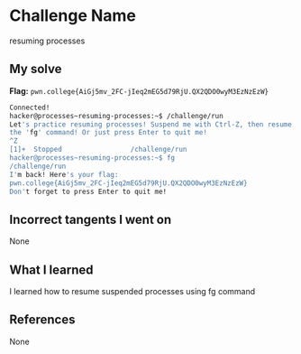 # Challenge Name
resuming processes

## My solve
**Flag:** `pwn.college{AiGj5mv_2FC-jIeq2mEG5d79RjU.QX2QDO0wyM3EzNzEzW}`

```bash
Connected!
hacker@processes~resuming-processes:~$ /challenge/run
Let's practice resuming processes! Suspend me with Ctrl-Z, then resume me with
the 'fg' command! Or just press Enter to quit me!
^Z
[1]+  Stopped                 /challenge/run
hacker@processes~resuming-processes:~$ fg
/challenge/run
I'm back! Here's your flag:
pwn.college{AiGj5mv_2FC-jIeq2mEG5d79RjU.QX2QDO0wyM3EzNzEzW}
Don't forget to press Enter to quit me!
```
## Incorrect tangents I went on
None

## What I learned
I learned how to resume suspended processes using fg command

## References 
None
